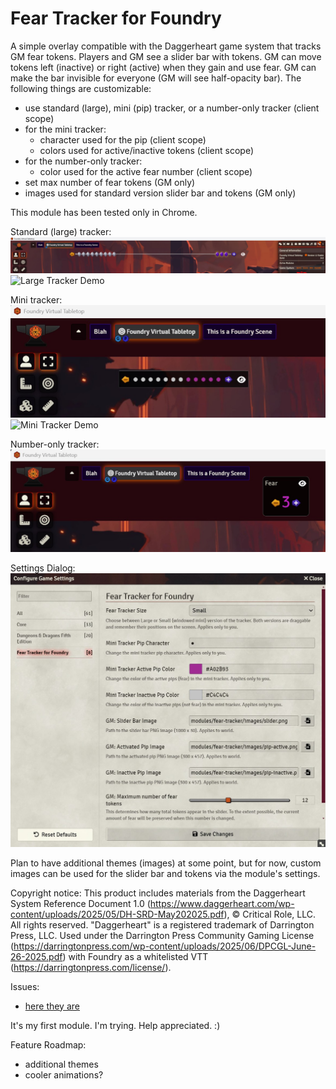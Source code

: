 # Fear Tracker for Foundry
A simple overlay compatible with the Daggerheart game system that tracks GM fear tokens. Players and GM see a slider bar with tokens. GM can move tokens left (inactive) or right (active) when they gain and use fear. GM can make the bar invisible for everyone (GM will see half-opacity bar). The following things are customizable:
- use standard (large), mini (pip) tracker, or a number-only tracker (client scope)
- for the mini tracker:
  - character used for the pip (client scope)
  - colors used for active/inactive tokens (client scope)
- for the number-only tracker:
  - color used for the active fear number (client scope) 
- set max number of fear tokens (GM only)
- images used for standard version slider bar and tokens (GM only)

This module has been tested only in Chrome.

Standard (large) tracker:
![Large Tracker](./screenshots/fear-tracker-1.jpg)
![Large Tracker Demo](/screenshots/fear-tracker-demo-large.gif)

Mini tracker:
![Mini Tracker](./screenshots/fear-tracker-2.jpg)
![Mini Tracker Demo](./screenshots/fear-tracker-demo-small.gif)

Number-only tracker:
![Num Tracker](./screenshots/fear-tracker-4.jpg)

Settings Dialog:
![Settings](./screenshots/fear-tracker-3.jpg)

Plan to have additional themes (images) at some point, but for now, custom images can be used for the slider bar and tokens via the module's settings.

Copyright notice:
This product includes materials from the Daggerheart System Reference Document 1.0 (https://www.daggerheart.com/wp-content/uploads/2025/05/DH-SRD-May202025.pdf), © Critical Role, LLC. All rights reserved. "Daggerheart" is a registered trademark of Darrington Press, LLC. Used under the Darrington Press Community Gaming License (https://darringtonpress.com/wp-content/uploads/2025/06/DPCGL-June-26-2025.pdf) with Foundry as a whitelisted VTT (https://darringtonpress.com/license/).

Issues:
- [here they are](https://github.com/andrewbrick/Daggerheart-Fear-Tracker-for-Foundry/issues)

It's my first module. I'm trying. Help appreciated. :)

Feature Roadmap:
- additional themes
- cooler animations? 
